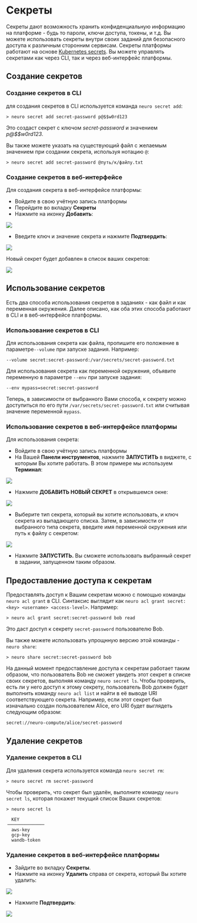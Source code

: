 # Секреты

Секреты дают возможность хранить конфиденциальную информацию на платформе - будь то пароли, ключи доступа, токены, и т.д. Вы можете использовать секреты внутри своих заданий для безопасного доступа к различным сторонним сервисам. Секреты платформы работают на основе [Kubernetes secrets](https://kubernetes.io/docs/concepts/configuration/secret/). Вы можете управлять секретами как через CLI, так и через веб-интерфейс платформы.

## Создание секретов

### Создание секретов в CLI

для создания секретов в CLI используется команда `neuro secret add`:

```text
> neuro secret add secret-password p@$$w0rd123
```

Это создаст секрет с ключом _secret-password_ и значением _p@$$w0rd123_.

Вы также можете указать на существующий файл с желаемым значением при создании секрета, используя нотацию `@`:

```text
> neuro secret add secret-password @путь/к/файлу.txt
```

### Создание секретов в веб-интерфейсе

Для создания секрета в веб-интерфейсе платформы:

* Войдите в свою учётную запись платформы
* Перейдите во вкладку **Секреты**
* Нажмите на иконку **Добавить**:

![](../../.gitbook/assets/image%20%2841%29.png)

* Введите ключ и значение секрета и нажмите **Подтвердить**:

![](../../.gitbook/assets/image%20%2822%29.png)

Новый секрет будет добавлен в список ваших секретов:

![](../../.gitbook/assets/image%20%2828%29.png)

## Использование секретов

Есть два способа использования секретов в заданиях - как файл и как переменная окружения. Далее описано, как оба этих способа работают в CLI и в веб-интерфейсе платформы.

### Использование секретов в CLI

Для использования секрета как файла, пропишите его положение в параметре`--volume` при запуске задания. Например:

```text
--volume secret:secret-password:/var/secrets/secret-password.txt
```

Для использования секрета как переменной окружения, объявите переменную в параметре `--env` при запуске задания:

```text
--env mypass=secret:secret-password
```

Теперь, в зависимости от выбранного Вами способа, к секрету можно доступиться по его пути `/var/secrets/secret-password.txt` или считывая значение переменной `mypass`.

### Использование секретов в веб-интерфейсе платформы

Для использования секрета:

* Войдите в свою учётную запись платформы 
* На Вашей **Панели инструментов**, нажмите **ЗАПУСТИТЬ** в виджете, с которым Вы хотите работать. В этом примере мы используем **Терминал**:

![](../../.gitbook/assets/image%20%2835%29.png)

* Нажмите **ДОБАВИТЬ НОВЫЙ СЕКРЕТ** в открывшемся окне:

![](../../.gitbook/assets/image%20%2849%29.png)

* Выберите тип секрета, который вы хотите использовать, и ключ секрета из выпадающего списка. Затем, в зависимости от выбранного типа секрета, введите имя переменной окружения или путь к файлу с секретом:

![](../../.gitbook/assets/image%20%2830%29.png)

* Нажмите **ЗАПУСТИТЬ.** Вы сможете использовать выбранный секрет в задании, запущенном таким образом.

## Предоставление доступа к секретам

Предоставлять доступ к Вашим секретам можно с помощью команды `neuro acl grant` в CLI. Синтаксис выглядит как `neuro acl grant secret:<key> <username> <access-level>`. Например:

```text
> neuro acl grant secret:secret-password bob read
```

Это даст доступ к секрету `secret-password` пользователю Bob.

Вы также можете использовать упрощнную версию этой команды - `neuro share`:

```text
> neuro share secret:secret-password bob
```

На данный момент предоставление доступа к секретам работает таким образом, что пользователь Bob не сможет увидеть этот секрет в списке своих секретов, выполняя команду `neuro secret ls`. Чтобы проверить, есть ли у него доступ к этому секрету, пользователь Bob должен будет выполнить команду `neuro acl list` и найти в её выводе URI соответствующего секрета. Например, если этот секрет был изначально создан пользователем Alice, его URI будет выглядеть следующим образом:

```text
secret://neuro-compute/alice/secret-password
```

## Удаление секретов

### Удаление секретов в CLI

Для удаления секрета используется команда `neuro secret rm`:

```text
> neuro secret rm secret-password
```

Чтобы проверить, что секрет был удалён, выполните команду `neuro secret ls`, которая покажет текущий список Ваших секретов:

```text
> neuro secret ls

  KEY
╶─────────────╴
  aws-key
  gcp-key
  wandb-token
```

### Удаление секретов в веб-интерфейсе платформы

* Зайдите во вкладку **Секреты**.
* Нажмите на иконку **Удалить** справа от секрета, который Вы хотите удалить:

![](../../.gitbook/assets/image%20%2812%29.png)

* Нажмите **Подтвердить**:

![](../../.gitbook/assets/image%20%2844%29.png)

